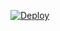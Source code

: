 [![Deploy](https://www.herokucdn.com/deploy/button.png)](https://dashboard.heroku.com/new?template=https://github.com/arjien/server-x)
